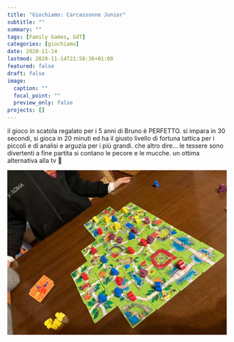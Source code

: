 ```yaml
---
title: "Giochiamo: Carcassonne Junior"
subtitle: ""
summary: ""
tags: [Family Games, GdT]
categories: [giochiamo]
date: 2020-11-14
lastmod: 2020-11-14T21:58:36+01:00
featured: false
draft: false
image:
  caption: ""
  focal_point: ""
  preview_only: false
projects: []
---
```


il gioco in scatola regalato per i 5 anni di Bruno è PERFETTO.
si impara in 30 secondi, si gioca in 20 minuti ed ha il giusto livello di fortuna tattica per i piccoli e di analisi e arguzia per i più grandi.
che altro dire... le tessere sono divertenti a fine partita si contano le pecore e le mucche. un ottima alternativa alla tv 🙂

![](carcassonne_jr_2.jpg)